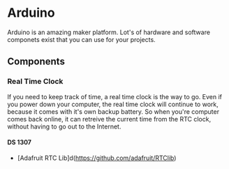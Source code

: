 # Arduino
Arduino is an amazing maker platform. Lot's of hardware and software componets exist that you can use for your projects.
## Components
### Real Time Clock
If you need to keep track of time, a real time clock is the way to go. Even if you power down your computer, the real time clock will continue to work, because it comes with it's own backup battery. So when you're computer comes back online, it can retreive the current time from the RTC clock, without having to go out to the Internet.
#### DS 1307
* [Adafruit RTC Lib]d(https://github.com/adafruit/RTClib)
